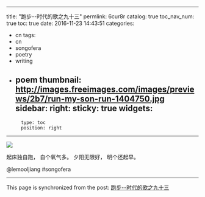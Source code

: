 
---
title: "跑步--时代的歌之九十三"
permlink: 6cur8r
catalog: true
toc_nav_num: true
toc: true
date: 2016-11-23 14:43:51
categories:
- cn
tags:
- cn
- songofera
- poetry
- writing
- poem
thumbnail: http://images.freeimages.com/images/previews/2b7/run-my-son-run-1404750.jpg
sidebar:
    right:
        sticky: true
widgets:
    -
        type: toc
        position: right
---


![](http://images.freeimages.com/images/previews/2b7/run-my-son-run-1404750.jpg)

起床独自跑，
自个氧气多。
夕阳无限好，
明个还起早。

   @lemooljiang       #songofera

- - -

This page is synchronized from the post: [跑步--时代的歌之九十三](https://steemit.com/@lemooljiang/6cur8r)

